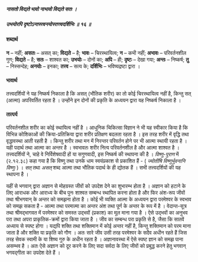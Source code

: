 ##### नासतो विद्यते भावो नाभावो विद्यते सतः ।
##### उभयोरपि दृष्टोऽन्तस्त्वनयोस्तत्त्वदर्शिभिः ॥ १६ ॥

#### शब्दार्थ

**न** – नहीं; **असतः** – असत् का; **विद्यते** – है; **भावः** – चिरस्थायित्व; **न** – कभी नहीं; **अभावः** – परिवर्तनशील गुण; **विद्यते** – है; **सतः** – शाश्वत का; **उभयोः** – दोनों का; **अपि** – ही; **दृष्टः** – देखा गया; **अन्तः** – निष्कर्ष; **तु** – निस्सन्देह; **अनयोः** – इनका; **तत्त्व** – सत्य के; **दर्शिभिः** – भविष्यद्रष्टा द्वारा ।

#### भावार्थ

तत्त्वदर्शियों ने यह निष्कर्ष निकाला है कि असत् (भौतिक शरीर) का तो कोई चिरस्थायित्व नहीं है, किन्तु सत् (आत्मा) अपरिवर्तित रहता है । उन्होंने इन दोनों की प्रकृति के अध्ययन द्वारा यह निष्कर्ष निकाला है ।

#### तात्पर्य

परिवर्तनशील शरीर का कोई स्थायित्व नहीं है । आधुनिक चिकित्सा विज्ञान ने भी यह स्वीकार किया है कि विभिन्न कोशिकाओं की क्रिया-प्रतिक्रिया द्वारा शरीर प्रतिक्षण बदलता रहता है । इस तरह शरीर में वृद्धि तथा वृद्धावस्था आती रहती है । किन्तु शरीर तथा मन में निरन्तर परिवर्तन होने पर भी आत्मा स्थायी रहता है । यही पदार्थ तथा आत्मा का अन्तर है । स्वभावतः शरीर नित्य परिवर्तनशील है और आत्मा शाश्वत है । तत्त्वदर्शियों ने, चाहे वे निर्विशेषवादी हों या सगुणवादी, इस निष्कर्ष की स्थापना की है । *विष्णु-पुराण* में (२.१२.३८) कहा गया है कि विष्णु तथा उनके धाम स्वयंप्रकाश से प्रकाशित हैं - ( *ज्योतींषि विष्णुर्भुवनानि विष्णुः* ) । *सत्* तथा *असत्* शब्द आत्मा तथा भौतिक पदार्थ के ही द्योतक हैं । सभी तत्त्वदर्शियों की यह स्थापना है ।

यहीं से भगवान् द्वारा अज्ञान से मोहग्रस्त जीवों को उपदेश देने का शुभारम्भ होता है । अज्ञान को हटाने के लिए आराधक और आराध्य के बीच पुनः शाश्वत सम्बन्ध स्थापित करना होता है और फिर अंश-रूप जीवों तथा श्रीभगवान् के अन्तर को समझना होता है । कोई भी व्यक्ति आत्मा के अध्ययन द्वारा परमेश्वर के स्वभाव को समझ सकता है - आत्मा तथा परमात्मा का अन्तर अंश तथा पूर्ण के अन्तर के रूप में है । वेदान्त-सूत्र तथा श्रीमद्भागवत में परमेश्वर को समस्त उद्भवों (प्रकाश) का मूल माना गया है । ऐसे उद्भवों का अनुभव परा तथा अपरा प्राकृतिक-क्रमों द्वारा किया जाता है । जीव का सम्बन्ध परा प्रकृति से है, जैसा कि सातवें अध्याय से स्पष्ट होगा । यद्यपि शक्ति तथा शक्तिमान में कोई अन्तर नहीं है, किन्तु शक्तिमान को परम माना जाता है और शक्ति या प्रकृति को गौण । अतः सारे जीव उसी तरह परमेश्वर के सदैव अधीन रहते हैं जिस तरह सेवक स्वामी के या शिष्य गुरु के अधीन रहता है । अज्ञानावस्था में ऐसे स्पष्ट ज्ञान को समझ पाना असम्भव है । अतः ऐसे अज्ञान को दूर करने के लिए सदा सर्वदा के लिए जीवों को प्रबुद्ध करने हेतु भगवान् भगवद्गीता का उपदेश देते हैं ।